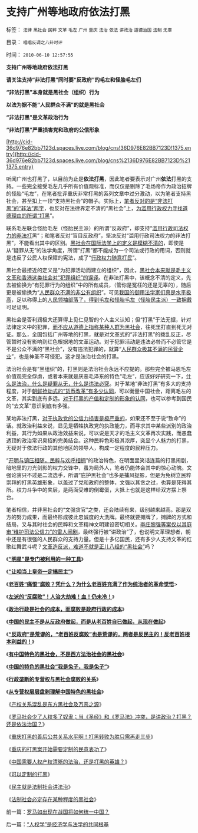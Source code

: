 # 支持广州等地政府依法打黑

标签： `法律` `黑社会` `民粹` `文革` `毛左` `广州` `重庆` `法治` `依法` `讲政治` `道德治国` `法制` `无辜` 

目录： `唱唱反调之八卦时评`

时间： `2010-06-10 12:57:55`

**支持广州等地政府依法打黑**

**请关注支持“非法打黑”同时要“反政府”的毛左和怪胎毛左们**

**“非法打黑”本身就是黑社会（组织）行为**

**以法为据不能“人民群众不满”的就是黑社会**

**“非法打黑”是文革政治行为**

**“非法打黑”严重损害党和政府的公信形象**

[http://cid-36d976e82bb7123d.spaces.live.com/blog/cns!36D976E82BB7123D!1375.entry](http://cid-36d976e82bb7123d.spaces.live.com/blog/cns%2136D976E82BB7123D%211375.entry)

听闻广州也打黑了，以目前为止是**依法打黑**，因此笔者要表示对广州**依法**打黑的支持。一些完全接受毛左几乎所有价值观标准，而仅仅是剔除了毛炀帝作为政治招牌的怪胎“毛左”，在笔者批评重庆非常打黑的系列文章中过分激动，以为笔者支持黑社会，甚至扣上一顶“支持黑社会”的帽子。实际上，[笔者反对的是“非法打黑”的“非法”两字](../../../2010/2/9/春运涨价，实名制和打黑.md)，也反对在法律界定不清的“黑社会”上，[为滥用行政权力寻找道德理由的所谓“打黑](../../../2009/10/11/可以定制的打黑.md)”。

联系毛左联合怪胎毛左（怪胎民主派）的所谓“反政府”，却支持“[滥用行政司法权力的非法打](../../../2010/3/1/中国需要人权产权清晰的法治吗？.md)黑”；和笔者反对“盲目反政府”，坚决反对“滥用行政司法权力的非法打黑”，不能看出其中的区别。[黑社会在国际法学上的定义是模糊不清的](../../../2010/3/1/产权关系混乱催生中国特色的黑社会.md)，即使是从“疑罪从无”的法学角度，所谓“打黑”都不能成为一个司法或行政的用词，否则就是违反了公民人权保障的宪法，成了“[行政权力随意打民](../../../2009/10/27/上头也许不高兴，下头人就难做.md)”。

黑社会最接近的定义是“为犯罪活动而建立的组织”，因此，[黑社会本来就是毛主义文革和香港这类社会对“犯罪组织”的误译](../../../2010/2/27/有中国特色的黑社会.md)。在非法打黑中，该概念不清的定义，先去被偷换为“有犯罪行为的组织”中的所有成员，（管你是冤枉的还是无辜的），随后更是被偷换为“[人民群众不满的非公有组织](../../../2009/10/28/争食头口汤是高风险的业务.md)”。可见[我国的御用法学家们真是水平极高](../../../2010/5/18/法学和法学的社会位置；法学不是善恶标准.md)，足以称得上的[人民领袖部落了，得到毛左和怪胎毛左（怪胎民主派）一致拥戴](../../../2010/5/20/人民领袖人民爱，人民领袖爱人民.md)可足证明。

黑社会是否利润极大还算得上见仁见智的个人主义认知；但“打黑”于法无据，针对法律定义中的犯罪，[而不应从道德上指称某种人群为黑社会](../../../2010/2/28/行政垄断的专营权与黑社会腐败的关系.md)，往死里打直到死无对证。那么，全国包括广州等地的打黑，就是对文革式的“非法打黑”的拨乱反正，尽管暂时没有影响到红色根据地的文革运动。对于犯罪活动是违法必咎而不必管它是不是公众不满的“黑社会”，没有违法犯罪的，就算“[人民群众极其不满的民营企业](../../../2010/2/28/从专营权层层盘剥理解中国特色的黑社会.md)”，也是神圣不可侵犯。这才是法治社会的打黑。

法治社会是有“黑组织”的，打黑则是法治社会永远不应提的。那些完全被马恩毛左价值观完全俘虏，或者本来就是厌恶毛泽东的特色“毛左”，应该好好研究一下，[什么是法治，什么是疑罪从无，什么是违法必究](../../../2010/5/7/罗马社会只少了人权仅多了奴隶.md)。对于某地“非法打黑”有多大的支持程度，对于[朝鲜抢劫式的“货币改革”有多少认同](../../../2010/1/10/朝鲜货币抢劫即将进入第二幕：恶性通货膨胀.md)，可以衡量中国社会，距离毛左的文革，其实到底有多远。[对于打黑的产值和定制的形象的认同](../../../2010/4/14/指数期货创造价值吗？对行情的影响是什么？.md)，也可以参考到国民的“去文革”意识到底有多强。

某地非法打黑，[对于执政党的公信力损害是极严重的](../../../2010/4/26/请勿与国际游资里应外合打破中国防线.md)，如果还不至于说“致命”的话。就政治利益来说，显见是牺牲执政党的执政能力，而寻求其中某些派别的政治利益，其行为如果从政治效益来说，可以说是天才的毛主义文革再次实践，而愚蠢透顶的政治常识臭招的完美结合。这种民粹色彩极其浓厚，突显个人魅力的打黑，无疑对于依法行政的其他地区的领导人，构成一定程度的民粹压力。

“[开明与镇压相随，民粹与欢呼相拥](../../../2010/5/14/用民主要求政府也要用民主约束自已.md)”的政治特色，在明面里笑话连篇的打黑闹剧，暗地里的刀光剑影的权力交锋中，虽为局外人，笔者仍能体会其中的惊心动魄。文强论贪只不过是二流选手，所谓“庇护黑社会”也多是捕风捉影，但是为免树立民粹崇拜的打黑英雄形象，以盖过了党和政府的整体，文强以其贪之过，也算是死得其所。权力斗争中的夹层，是两面受难的倒霉蛋，大抵上也就是这样给双方摆上祭台。

笔者相信，并非黑社会的“文强贪官”之类，还会陆续有来，级别越来越高。那是双方的努力成果，而最终形成彼此忠诚度的大洗牌。最终就要摊牌了，摊牌的方式和结局，又与其时社会的民粹和文革精神文明建设密切相关。[李庄黎强等案仅以其庭审“维护司法公信力”的雷人闹剧](../../../2010/2/27/扬我警威“我是兔子，我是兔子”.md)，最终强行被“讲政治”了，也说明文革理想者，朝中还是有很强的人民群众的支持力量。但是十多亿国民，还有多少人支持文革的红歌红舞武斗呢？[文革造反派，难道不就是正儿八经的“黑社会”](http://darthvad.blog.163.com/blog/static/53399470200971005657759/)吗？

《[**“明星”是专门被利用的一种工具**](../../../2010/2/23/当明星搏出名有啥好处.md)》

《[**“让咱当上皇帝一定搞民主”**](http://blog.sina.com.cn/s/blog_5563a64d0100gvo4.html)》

《[**老百姓“痛恨”腐败？凭什么？为什么老百姓充满了作为统治者的革命觉悟**](../../../2010/2/25/痛恨腐败反腐败，皇帝不急太监急.md)>

《[**左派的“反腐败”！人治大劫难！血！仍未冷！**](http://blog.sina.com.cn/s/blog_5563a64d0100gw4l.html)》

《[**政治行政是社会的成本，而腐败是政府行政的成本**](../../../2010/2/26/行政是社会的成本，而腐败是行政的成本.md)》

《[**中国的民主不是从反政府做起，而是从老百姓自已做起，从现在做起**](../../../2010/2/26/中国的民主只不过就是从自已做起，从现在做起.md)》

《[**“反政府”是荒谬的，“老百姓反腐败”也是荒谬的，两者是反民主的！反老百姓根本利益的！**](../../../2010/2/26/“反政府”是荒谬的.md)》

《[**有中国特色的黑社会，不是西方法治社会的黑社会**](../../../2010/2/27/有中国特色的黑社会.md)》

《[**中国的特色的黑社会“我是兔子，我是兔子”**](../../../2010/2/27/扬我警威“我是兔子，我是兔子”.md)》

《[**行政垄断的专营权与黑社会腐败的关系**](../../../2010/2/28/行政垄断的专营权与黑社会腐败的关系.md)》

《[**从专营权层层盘剥理解中国特色的黑社会**](../../../2010/2/28/从专营权层层盘剥理解中国特色的黑社会.md)》

《[产权关系混乱是东方黑社会及万恶之源](../../../2010/3/1/产权关系混乱催生中国特色的黑社会.md)》

《[罗马社会少了人权多了奴隶；当《圣经》和《罗马法》冲突，是讲政治？打黑？还是依法治国？](../../../2010/5/7/罗马社会只少了人权仅多了奴隶.md)》

《[重庆打黑的善后公共关系水平啊！打黑转败为胜只需再走三步](../../../2010/4/26/请勿与国际游资里应外合打破中国防线.md)》

《[重庆的打黑案开始需要定制的民意表功了](../../../2010/4/14/指数期货创造价值吗？对行情的影响是什么？.md)》

《[中国需要人权产权清晰的法治，还是打黑的英雄？](../../../2010/3/1/中国需要人权产权清晰的法治吗？.md)》

《[可以定制的打黑](../../../2009/10/11/可以定制的打黑.md)》

《[民主就是法制社会讲法治](http://hi.baidu.com/darthchn/blog/item/cd63288e007daef3513d9299.html)》

《[法制社会必定存在某种程度的黑社会](http://blog.sina.com.cn/s/blog_5563a64d0100f8ua.html)》



前一篇：[罗马如出现在战国将如何统一中国？](../../../2010/6/9/罗马如出现在战国将如何统一中国？.md)

后一篇：[“人权学”是经济学与法学的共同根基](../../../2010/6/10/“人权学”是经济学与法学的共同根基.md)